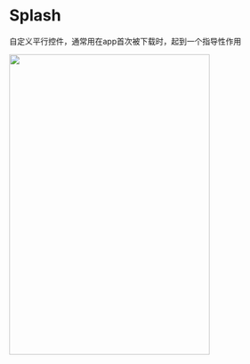 # Splash


自定义平行控件，通常用在app首次被下载时，起到一个指导性作用

<img src="https://github.com/lyx19970504/Splash/blob/master/images/2019100721020766.gif" width="360" height="540"/>
